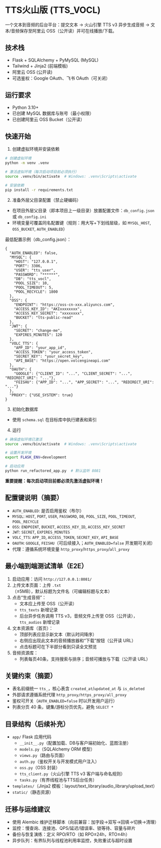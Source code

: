 # TTS火山版 (TTS_VOCL)

一个文本到音频的后台平台：提交文本 → 火山引擎 TTS v3 异步生成音频 → 文本/音频保存至阿里云 OSS（公开读）并可在线播放/下载。

## 技术栈
- Flask + SQLAlchemy + PyMySQL (MySQL)
- Tailwind + Jinja2 (前端模板)
- 阿里云 OSS (公开读)
- 可选鉴权：Google OAuth、飞书 OAuth（可关闭）

## 运行要求
- Python 3.10+
- 已创建 MySQL 数据库与账号（最小权限）
- 已创建阿里云 OSS Bucket（公开读）

## 快速开始
1. 创建虚拟环境并安装依赖
```bash
# 创建虚拟环境
python -m venv .venv

# 激活虚拟环境（每次启动项目前必须执行）
source .venv/bin/activate  # Windows: .venv\Scripts\activate

# 安装依赖
pip install -r requirements.txt
```

2. 准备外层父目录配置（禁止硬编码）
- 在项目外层父目录（即本项目上一级目录）放置配置文件：`db_config.json` 或 `db_config.ini`
- 环境变量可覆盖同名配置键（规则：用大写+下划线层级，如 `MYSQL_HOST`, `OSS_BUCKET`, `AUTH_ENABLED`）

最低配置示例（db_config.json）：
```
{
  "AUTH_ENABLED": false,
  "MYSQL": {
    "HOST": "127.0.0.1",
    "PORT": 3306,
    "USER": "tts_user",
    "PASSWORD": "******",
    "DB": "tts_vocl",
    "POOL_SIZE": 10,
    "POOL_TIMEOUT": 5,
    "POOL_RECYCLE": 1800
  },
  "OSS": {
    "ENDPOINT": "https://oss-cn-xxx.aliyuncs.com",
    "ACCESS_KEY_ID": "AKIxxxxxxxx",
    "ACCESS_KEY_SECRET": "xxxxxxxx",
    "BUCKET": "tts-public-read"
  },
  "JWT": {
    "SECRET": "change-me",
    "EXPIRES_MINUTES": 120
  },
  "VOLC_TTS": {
    "APP_ID": "your_app_id",
    "ACCESS_TOKEN": "your_access_token",
    "SECRET_KEY": "your_secret_key",
    "API_BASE": "https://open.volcengineapi.com"
  },
  "OAUTH": {
    "GOOGLE": {"CLIENT_ID": "...", "CLIENT_SECRET": "...", "REDIRECT_URI": "..."},
    "FEISHU": {"APP_ID": "...", "APP_SECRET": "...", "REDIRECT_URI": "..."}
  },
  "PROXY": {"USE_SYSTEM": true}
}
```

3. 初始化数据库
- 使用 `schema.sql` 在目标库中执行建表和索引

4. 运行
```bash
# 确保虚拟环境已激活
source .venv/bin/activate  # Windows: .venv\Scripts\activate

# 设置开发环境
export FLASK_ENV=development

# 启动应用
python run_refactored_app.py  # 默认监听 8081
```

**重要提醒：每次启动项目前都必须先激活虚拟环境！**

## 配置键说明（摘要）
- `AUTH_ENABLED`: 是否启用鉴权（布尔）
- `MYSQL`: `HOST`, `PORT`, `USER`, `PASSWORD`, `DB`, `POOL_SIZE`, `POOL_TIMEOUT`, `POOL_RECYCLE`
- `OSS`: `ENDPOINT`, `BUCKET`, `ACCESS_KEY_ID`, `ACCESS_KEY_SECRET`
- `JWT`: `SECRET`, `EXPIRES_MINUTES`
- `VOLC_TTS`: `APP_ID`, `ACCESS_TOKEN`, `SECRET_KEY`, `API_BASE`
- `OAUTH`: `GOOGLE`, `FEISHU`（可后续接入；`AUTH_ENABLED=false` 开发期可关闭）
- 代理：遵循系统环境变量 `http_proxy`/`https_proxy`/`all_proxy`

## 最小端到端测试清单（E2E）
1. 启动应用：访问 `http://127.0.0.1:8081/`
2. 上传文本页面：上传 `.txt`（≤5MB），默认标题为文件名（可编辑标题与文本）
3. 点击“生成音频”：
   - 文本应上传至 OSS（公开读）
   - `tts_texts` 新增记录
   - 后台异步任务调用 TTS v3，音频文件上传至 OSS（公开读），`tts_audios` 新增记录
4. 文本资源库（首页）：
   - 顶部列表应显示新文本（默认时间降序）
   - 右侧应出现此文本的音频播放器和“下载”按钮（公开读 URL）
   - 点击标题可在下半部分看到只读全文预览
5. 音频资源库：
   - 列表每页40条，支持搜索与排序；音频可播放与下载（公开读 URL）

## 关键约束（摘要）
- 表名前缀统一 `tts_`，核心表含 `created_at`/`updated_at` 与 `is_deleted`
- 外部请求遵循系统代理 `http_proxy/https_proxy/all_proxy`
- 鉴权可开关（`AUTH_ENABLED=false` 时以开发用户运行）
- 列表分页 40 条，键集/游标分页优先，避免 `SELECT *`

## 目录结构（后续补充）
- `app/` Flask 应用代码
  - `__init__.py`（配置加载、DB与客户端初始化、蓝图注册）
  - `models.py`（SQLAlchemy ORM 模型）
  - `views.py`（路由与页面）
  - `auth.py`（鉴权开关与开发模式用户注入）
  - `oss.py`（OSS 封装）
  - `tts_client.py`（火山引擎 TTS v3 客户端与命名规则）
  - `tasks.py`（有界线程池与TTS后台任务）
- `templates/`（Jinja2 模板：layout/text_library/audio_library/upload_text）
- `static/`（静态资源）

## 迁移与运维建议
- 使用 Alembic 维护迁移脚本（向前兼容：加字段→双写→回填→切换→清理）
- 监控：慢查询、连接池、QPS/延迟/错误率、锁等待、容量与碎片
- 备份与恢复演练：定义 RPO/RTO（如 RPO≤24h，RTO≤4h）
- 异步队列：有界队列与线程池利用率监控，失败重试与超时设置
